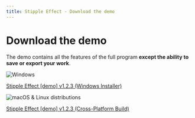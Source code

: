 ```yaml
---
title: Stipple Effect - Download the demo
---
```


# Download the demo

The demo contains all the features of the full program **except the ability to save or export your work**.

![Windows](assets/img/windows.png)

<div class="download-button">
    <a target="_blank" href="https://www.dropbox.com/scl/fi/51amaow76xjsdovj7g32u/stipple-effect-demo-1_2_3-installer.exe?rlkey=zp8v7a208hohfv7ko6zo6v4zc&st=093q663d&dl=0">
        Stipple Effect [demo] v1.2.3 (Windows Installer)
    </a>
</div>

![macOS & Linux distributions](assets/img/macos-ubuntu.png)

<div class="download-button">
    <a  target="_blank" href="https://www.dropbox.com/scl/fi/962thj220mdczvvnvuukf/stipple-effect-demo-1_2_3.zip?rlkey=v9aw7bv5xu12vhunux4x5vqjf&st=x01zpw3r&dl=0">
        Stipple Effect [demo] v1.2.3 (Cross-Platform Build)
    </a>
</div>
